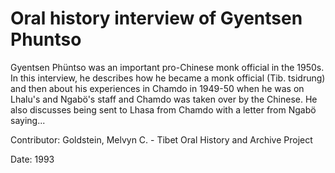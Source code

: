 # Oral history interview of Gyentsen Phuntso  
Gyentsen Phüntso was an important pro-Chinese monk official in the 1950s. In this interview, he describes how he became a monk official (Tib. tsidrung) and then about his experiences in Chamdo in 1949-50 when he was on Lhalu's and Ngabö's staff and Chamdo was taken over by the Chinese. He also discusses being sent to Lhasa from Chamdo with a letter from Ngabö saying... 

Contributor: Goldstein, Melvyn C. - Tibet Oral History and Archive Project  

Date:
1993  

